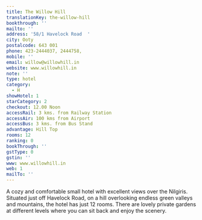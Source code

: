 ```yaml
---
title: The Willow Hill
translationKey: the-willow-hill
bookthrough: ''
mailto: ''
address: '58/1 Havelock Road  '
city: Ooty
postalcode: 643 001
phone: 423-2444037, 2444758,
mobile: ''
email: willow@willowhill.in
website: www.willowhill.in
note: ''
type: hotel
category:
  - H
showHotel: 1
starCategory: 2
checkout: 12.00 Noon
accessRail: 3 kms. from Railway Station
accessAir: 100 kms from Airport
accessBus: 3 kms. from Bus Stand
advantage: Hill Top
rooms: 12
ranking: 0
bookThrough: ''
gstType: 0
gstin: ''
www: www.willowhill.in
web: 1
mailTo: ''
---
```







A cozy and comfortable small hotel with excellent views over the Nilgiris. Situated just off Havelock Road, on a hill overlooking endless green valleys and mountains, the hotel has just 12 rooms. There are lovely private gardens at different levels where you can sit back and enjoy the scenery.